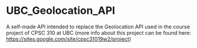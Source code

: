# UBC_Geolocation_API
A self-made API intended to replace the Geolocation API used in the course project of CPSC 310 at UBC (more info about this project can be found here: https://sites.google.com/site/cpsc31019w2/project)

